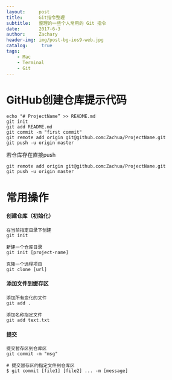 ```yaml
---
layout:     post
title:      Git指令整理
subtitle:   整理的一些个人常用的 Git 指令
date:       2017-6-3
author:     Zachary
header-img: img/post-bg-ios9-web.jpg
catalog: 	 true
tags:
    - Mac
    - Terminal
    - Git
---
```



# GitHub创建仓库提示代码

	echo "# ProjectName” >> README.md
	git init
	git add README.md
	git commit -m "first commit"
	git remote add origin git@github.com:Zachua/ProjectName.git
	git push -u origin master

若仓库存在直接push

	git remote add origin git@github.com:Zachua/ProjectName.git
	git push -u origin master


# 常用操作

#### 创建仓库（初始化）
	在当前指定目录下创建
	git init
	
	新建一个仓库目录
	git init [project-name]
	
	克隆一个远程项目
	git clone [url]
	
#### 添加文件到缓存区

	添加所有变化的文件
 	git add .

	添加名称指定文件
	git add text.txt
  
  #### 提交
	提交暂存区到仓库区
	git commit -m "msg"
	
	# 提交暂存区的指定文件到仓库区
	$ git commit [file1] [file2] ... -m [message]
